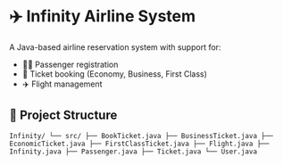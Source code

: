 # ✈️ Infinity Airline System

A Java-based airline reservation system with support for:
- 🧑‍✈️ Passenger registration
- 🎫 Ticket booking (Economy, Business, First Class)
- ✈️ Flight management

## 📁 Project Structure

``` Infinity/ └── src/ ├── BookTicket.java ├── BusinessTicket.java ├── EconomicTicket.java ├── FirstClassTicket.java ├── Flight.java ├── Infinity.java ├── Passenger.java ├── Ticket.java └── User.java ``` 
